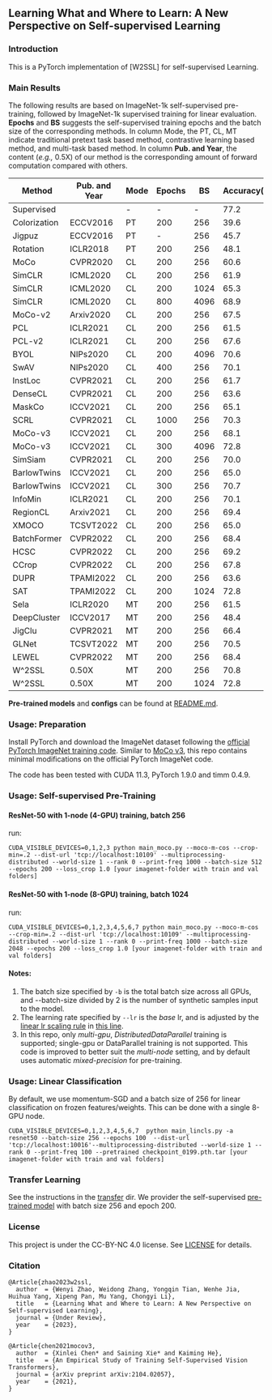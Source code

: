 ## Learning What and Where to Learn: A New Perspective on Self-supervised Learning

### Introduction
This is a PyTorch implementation of [W2SSL] for self-supervised Learning.

### Main Results

The following results are based on ImageNet-1k self-supervised pre-training, followed by ImageNet-1k supervised training for linear evaluation. **Epochs** and **BS** suggests the self-supervised training epochs and the batch size of the corresponding methods. In column Mode, the PT, CL, MT indicate traditional pretext task based method, contrastive learning based method, and multi-task based method. In column **Pub. and Year**, the content (*e.g.,* 0.5X) of our method is the corresponding amount of forward computation compared with others. 

| Method       | Pub\. and Year | Mode | Epochs | BS   | Accuracy\(%\) |
|--------------|----------------|------|--------|------|---------------|
| Supervised   |                | \-   | \-     | \-   | 77\.2         |
| Colorization | ECCV2016       | PT   | 200    | 256  | 39\.6         |
| Jigpuz       | ECCV2016       | PT   | \-     | 256  | 45\.7         |
| Rotation     | ICLR2018       | PT   | 200    | 256  | 48\.1         |
| MoCo         | CVPR2020       | CL   | 200    | 256  | 60\.6         |
| SimCLR       | ICML2020       | CL   | 200    | 256  | 61\.9         |
| SimCLR       | ICML2020       | CL   | 200    | 1024 | 65\.3         |
| SimCLR       | ICML2020       | CL   | 800    | 4096 | 68\.9         |
| MoCo\-v2     | Arxiv2020      | CL   | 200    | 256  | 67\.5         |
| PCL          | ICLR2021       | CL   | 200    | 256  | 61\.5         |
| PCL\-v2      | ICLR2021       | CL   | 200    | 256  | 67\.6         |
| BYOL         | NIPs2020       | CL   | 200    | 4096 | 70\.6         |
| SwAV         | NIPs2020       | CL   | 400    | 256  | 70\.1         |
| InstLoc      | CVPR2021       | CL   | 200    | 256  | 61\.7         |
| DenseCL      | CVPR2021       | CL   | 200    | 256  | 63\.6         |
| MaskCo       | ICCV2021       | CL   | 200    | 256  | 65\.1         |
| SCRL         | CVPR2021       | CL   | 1000   | 256  | 70\.3         |
| MoCo\-v3     | ICCV2021       | CL   | 200    | 256  | 68\.1         |
| MoCo\-v3     | ICCV2021       | CL   | 300    | 4096 | 72\.8         |
| SimSiam      | CVPR2021       | CL   | 200    | 256  | 70\.0         |
| BarlowTwins  | ICCV2021       | CL   | 200    | 256  | 65\.0         |
| BarlowTwins  | ICCV2021       | CL   | 300    | 256  | 70\.7         |
| InfoMin      | ICLR2021       | CL   | 200    | 256  | 70\.1         |
| RegionCL     | Arxiv2021      | CL   | 200    | 256  | 69\.4         |
| XMOCO        | TCSVT2022      | CL   | 200    | 256  | 65\.0         |
| BatchFormer  | CVPR2022       | CL   | 200    | 256  | 68\.4         |
| HCSC         | CVPR2022       | CL   | 200    | 256  | 69\.2         |
| CCrop        | CVPR2022       | CL   | 200    | 256  | 67\.8         |
| DUPR         | TPAMI2022      | CL   | 200    | 256  | 63\.6         |
| SAT          | TPAMI2022      | CL   | 200    | 1024 | 72\.8         |
| Sela         | ICLR2020       | MT   | 200    | 256  | 61\.5         |
| DeepCluster  | ICCV2017       | MT   | 200    | 256  | 48\.4         |
| JigClu       | CVPR2021       | MT   | 200    | 256  | 66\.4         |
| GLNet        | TCSVT2022      | MT   | 200    | 256  | 70\.5         |
| LEWEL        | CVPR2022       | MT   | 200    | 256  | 68\.4         |
| W^2SSL       | 0\.50X         | MT   | 200    | 256  | 70\.8         |
| W^2SSL       | 0\.50X         | MT   | 200    | 1024 | 72\.8         |



**Pre-trained models** and **configs** can be found at [README.md](https://github.com/WilyZhao8/W2SSL/blob/main/README.md).


### Usage: Preparation

Install PyTorch and download the ImageNet dataset following the [official PyTorch ImageNet training code](https://github.com/pytorch/examples/tree/master/imagenet). Similar to [MoCo v3](https://github.com/facebookresearch/moco-v3), this repo contains minimal modifications on the official PyTorch ImageNet code. 

The code has been tested with CUDA 11.3, PyTorch 1.9.0 and timm 0.4.9.

### Usage: Self-supervised Pre-Training

#### ResNet-50 with 1-node (4-GPU) training, batch 256
run:
```
CUDA_VISIBLE_DEVICES=0,1,2,3 python main_moco.py --moco-m-cos --crop-min=.2 --dist-url 'tcp://localhost:10109' --multiprocessing-distributed --world-size 1 --rank 0 --print-freq 1000 --batch-size 512 --epochs 200 --loss_crop 1.0 [your imagenet-folder with train and val folders]
```

#### ResNet-50 with 1-node (8-GPU) training, batch 1024
run:
```
CUDA_VISIBLE_DEVICES=0,1,2,3,4,5,6,7 python main_moco.py --moco-m-cos --crop-min=.2 --dist-url 'tcp://localhost:10109' --multiprocessing-distributed --world-size 1 --rank 0 --print-freq 1000 --batch-size 2048 --epochs 200 --loss_crop 1.0 [your imagenet-folder with train and val folders]
```

#### Notes:
1. The batch size specified by `-b` is the total batch size across all GPUs, and --batch-size divided by 2 is the number of synthetic samples input to the model.
2. The learning rate specified by `--lr` is the *base* lr, and is adjusted by the [linear lr scaling rule](https://arxiv.org/abs/1706.02677) in [this line](https://github.com/facebookresearch/moco-v3/blob/main/main_moco.py#L213).
3. In this repo, only *multi-gpu*, *DistributedDataParallel* training is supported; single-gpu or DataParallel training is not supported. This code is improved to better suit the *multi-node* setting, and by default uses automatic *mixed-precision* for pre-training.

### Usage: Linear Classification

By default, we use momentum-SGD and a batch size of 256 for linear classification on frozen features/weights. This can be done with a single 8-GPU node.

```
CUDA_VISIBLE_DEVICES=0,1,2,3,4,5,6,7  python main_lincls.py -a resnet50 --batch-size 256 --epochs 100  --dist-url 'tcp://localhost:10016'--multiprocessing-distributed --world-size 1 --rank 0 --print-freq 100 --pretrained checkpoint_0199.pth.tar [your imagenet-folder with train and val folders]
```

### Transfer Learning

See the instructions in the [transfer](https://github.com/WilyZhao8/W2SSL/tree/main/ab_study_det) dir. We provider the self-supervised [pre-trained model](https://drive.google.com/file/d/13UvDPaRiJtrt9pQWV0lMSI5QVSKWyI2s/view?usp=sharing) with batch size 256 and epoch 200.

### License

This project is under the CC-BY-NC 4.0 license. See [LICENSE](LICENSE) for details.

### Citation
```
@Article{zhao2023w2ssl,
  author  = {Wenyi Zhao, Weidong Zhang, Yongqin Tian, Wenhe Jia, Huihua Yang, Xipeng Pan, Mu Yang, Chongyi Li},
  title   = {Learning What and Where to Learn: A New Perspective on Self-supervised Learning},
  journal = {Under Review},
  year    = {2023},
}
```
```
@Article{chen2021mocov3,
  author  = {Xinlei Chen* and Saining Xie* and Kaiming He},
  title   = {An Empirical Study of Training Self-Supervised Vision Transformers},
  journal = {arXiv preprint arXiv:2104.02057},
  year    = {2021},
}
```
